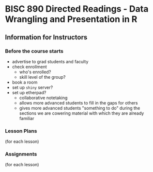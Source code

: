 # BISC 890 Directed Readings - Data Wrangling and Presentation in R

## Information for Instructors
### Before the course starts
- advertise to grad students and faculty
- check enrollment
    - who's enrolled?
    - skill level of the group?
- book a room
- set up `shiny` server?
- set up etherpad?
    - collaborative notetaking
    - allows more advanced students to fill in the gaps for others
    - gives more advanced students "something to do" during the sections we are cowering material with which they are already familiar

### Lesson Plans
(for each lesson)


### Assignments
(for each lesson)



